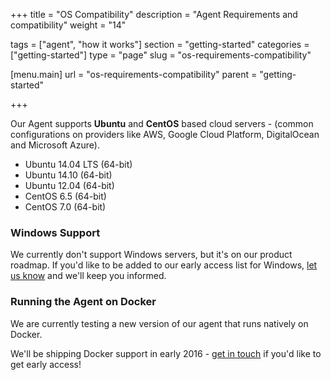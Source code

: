 +++
title = "OS Compatibility"
description = "Agent Requirements and compatibility"
weight = "14"

tags = ["agent", "how it works"]
section = "getting-started"
categories = ["getting-started"]
type = "page"
slug = "os-requirements-compatibility"

[menu.main]
    url = "os-requirements-compatibility"
    parent = "getting-started"

+++

Our Agent supports **Ubuntu** and **CentOS** based cloud servers - (common configurations on providers like AWS, Google Cloud Platform, DigitalOcean and Microsoft Azure).

*   Ubuntu 14.04 LTS (64-bit)
*   Ubuntu 14.10 (64-bit)
*   Ubuntu 12.04 (64-bit)
*   CentOS 6.5 (64-bit)
*   CentOS 7.0 (64-bit)

### Windows Support

We currently don't support Windows servers, but it's on our product roadmap. If you'd like to be added to our early access list for Windows, [let us know](https://barricade.io/about#contact-info) and we'll keep you informed.

### Running the Agent on Docker

We are currently testing a new version of our agent that runs natively on Docker.

We'll be shipping Docker support in early 2016 - [get in touch](https://barricade.io/about#contact-info) if you'd like to get early access!

